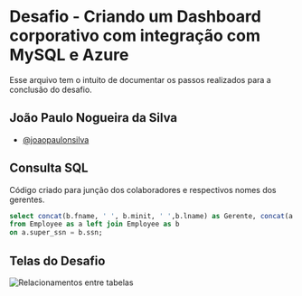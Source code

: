 
# Desafio - Criando um Dashboard corporativo com integração com MySQL e Azure

Esse arquivo tem o intuito de documentar os passos realizados para a conclusão do desafio.




## João Paulo Nogueira da Silva

- [@joaopaulonsilva](https://github.com/joaopaulonsilva/projetos/tree/main)


## Consulta SQL

Código criado para junção dos colaboradores e respectivos nomes dos gerentes.

```SQL
select concat(b.fname, ' ', b.minit, ' ',b.lname) as Gerente, concat(a.fname, ' ', a.minit, ' ',a.lname) as Colaborador 
from Employee as a left join Employee as b 
on a.super_ssn = b.ssn;
```


## Telas do Desafio

![Relacionamentos entre tabelas](https://github.com/joaopaulonsilva/projetos/blob/main/relacionamentos.JPG)



